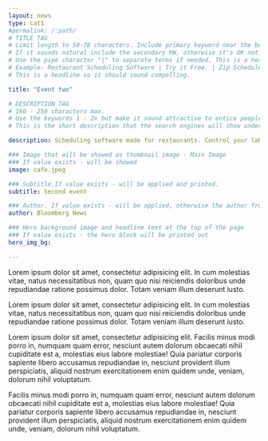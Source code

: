 ```yaml
---
layout: news
type: cat1
#permalink: /:path/
# TITLE TAG
# Limit length to 50-70 characters. Include primary keyword near the beginning of the the tag. 
# If it sounds natural include the secondary KW, otherwise it's OK not to have it.
# Use the pipe character "|" to separate terms if needed. This is a headline and should be compelling
# Example: Restaurant Scheduling Software | Try it Free. | Zip Schedules
# This is a headline so it should sound compelling.  

title: "Event two"

# DESCRIPTION TAG
# 160 - 250 characters max.  
# Use the keywords 1 - 2x but make it sound attractive to entice people to click on the link.
# This is the short description that the search engines will show under the page link that is displayed.

description: Scheduling software made for restaurants. Control your labor costs, communicate with staff and keep everyone in-the-loop with a free mobile apps.

### Image that will be showed as thumbnail image - Main Image
### If value exists - will be showed
image: cafe.jpeg

### Subtitle.If value exists - will be applied and printed.
subtitle: Second event

### Author. If value exists - will be applied, otherwise the author from config.yml will be used
author: Bloomberg News

### Hero background image and headline text at the top of the page
### If value exists - the hero block will be printed out
hero_img_bg:

---
```


Lorem ipsum dolor sit amet, consectetur adipisicing elit. In cum molestias vitae, natus necessitatibus non, quam quo nisi reiciendis doloribus unde repudiandae ratione possimus dolor. Totam veniam illum deserunt iusto.

Lorem ipsum dolor sit amet, consectetur adipisicing elit. In cum molestias vitae, natus necessitatibus non, quam quo nisi reiciendis doloribus unde repudiandae ratione possimus dolor. Totam veniam illum deserunt iusto.

Lorem ipsum dolor sit amet, consectetur adipisicing elit. Facilis minus modi porro in, numquam quam error, nesciunt autem dolorum obcaecati nihil cupiditate est a, molestias eius labore molestiae! Quia pariatur corporis sapiente libero accusamus repudiandae in, nesciunt provident illum perspiciatis, aliquid nostrum exercitationem enim quidem unde, veniam, dolorum nihil voluptatum.

Facilis minus modi porro in, numquam quam error, nesciunt autem dolorum obcaecati nihil cupiditate est a, molestias eius labore molestiae! Quia pariatur corporis sapiente libero accusamus repudiandae in, nesciunt provident illum perspiciatis, aliquid nostrum exercitationem enim quidem unde, veniam, dolorum nihil voluptatum.

